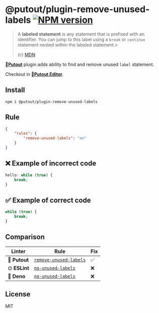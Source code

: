 # @putout/plugin-remove-unused-labels [![NPM version][NPMIMGURL]][NPMURL]

[NPMIMGURL]: https://img.shields.io/npm/v/@putout/plugin-remove-unused-labels.svg?style=flat&longCache=true
[NPMURL]: https://npmjs.org/package/@putout/plugin-remove-unused-labels "npm"

> A **labeled statement** is any statement that is prefixed with an identifier. You can jump to this label using a `break` or `continue` statement nested within the labeled statement.>
>
> (c) [MDN](https://developer.mozilla.org/en-US/docs/Web/JavaScript/Reference/Statements/label)

🐊[**Putout**](https://github.com/coderaiser/putout) plugin adds ability to find and remove unused `label` statement.

Checkout in 🐊[**Putout Editor**](https://putout.cloudcmd.io/#/gist/021bf8fa6f01bcc265cebbaa19d5dffc/1833eaee02119cf1d38974157a8d010ecaed7b33).

## Install

```
npm i @putout/plugin-remove-unused-labels
```

## Rule

```json
{
    "rules": {
        "remove-unused-labels": "on"
    }
}
```

## ❌ Example of incorrect code

```js
hello: while (true) {
    break;
}
```

## ✅ Example of correct code

```js
while (true) {
    break;
}
```

## Comparison

| Linter        | Rule                                                                                                                   | Fix |
|---------------|------------------------------------------------------------------------------------------------------------------------|-----|
| 🐊 **Putout** | [`remove-unused-labels`](https://github.com/coderaiser/putout/tree/master/packages/plugin-remove-unused-labels#readme) | ✅   |
| ⏣ **ESLint**  | [`no-unused-labels`](https://eslint.org/docs/rules/no-unused-labels)                                                   | ❌   |
| 🦕 **Deno**   | [`no-unused-labels`](https://lint.deno.land/rules/no-unused-labels)                                                    | ❌   |

## License

MIT

